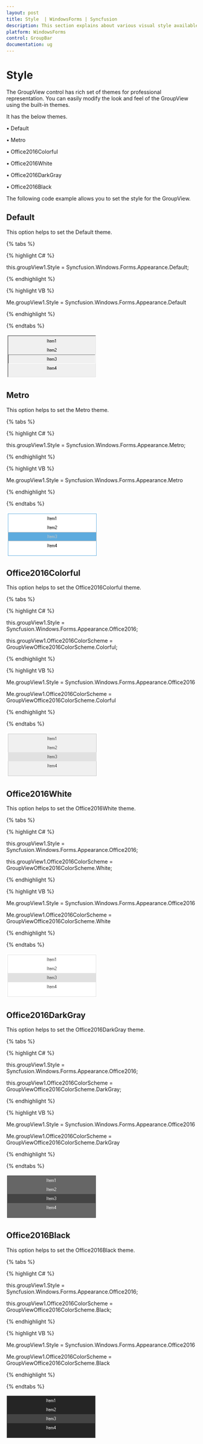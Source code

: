 ```yaml
---
layout: post
title: Style  | WindowsForms | Syncfusion
description: This section explains about various visual style available in GroupView control for Windows Forms
platform: WindowsForms
control: GroupBar
documentation: ug
---
```

# Style

 The GroupView control has rich set of themes for professional representation. You can easily modify the look and feel of the GroupView using the built-in themes.

It has the below themes.

•	Default

•	Metro

•	Office2016Colorful

•	Office2016White

•	Office2016DarkGray

•	Office2016Black

The following code example allows you to set the style for the GroupView.

## Default

This option helps to set the Default theme.

{% tabs %}

{% highlight C# %}  

this.groupView1.Style = Syncfusion.Windows.Forms.Appearance.Default;

{% endhighlight %}



{% highlight VB %}

Me.groupView1.Style = Syncfusion.Windows.Forms.Appearance.Default

{% endhighlight %}

{% endtabs %}

![List of items in GroupView](Overview_images/Overview_img133.png)

## Metro

This option helps to set the Metro theme.

{% tabs %}

{% highlight C# %}  

this.groupView1.Style = Syncfusion.Windows.Forms.Appearance.Metro;

{% endhighlight %}

{% highlight VB %}

Me.groupView1.Style = Syncfusion.Windows.Forms.Appearance.Metro

{% endhighlight %}

{% endtabs %}

![Metro style GroupView](Overview_images/Overview_img134.png)

## Office2016Colorful

This option helps to set the Office2016Colorful theme.

{% tabs %}

{% highlight C# %}  

this.groupView1.Style = Syncfusion.Windows.Forms.Appearance.Office2016;

this.groupView1.Office2016ColorScheme = GroupViewOffice2016ColorScheme.Colorful;

{% endhighlight %}



{% highlight VB %}

Me.groupView1.Style = Syncfusion.Windows.Forms.Appearance.Office2016

Me.groupView1.Office2016ColorScheme = GroupViewOffice2016ColorScheme.Colorful

{% endhighlight %}

{% endtabs %}

![Office2016 Colorful theme GroupView](Overview_images/Overview_img136.png)

## Office2016White

This option helps to set the Office2016White theme.

{% tabs %}

{% highlight C# %}  

this.groupView1.Style = Syncfusion.Windows.Forms.Appearance.Office2016;

this.groupView1.Office2016ColorScheme = GroupViewOffice2016ColorScheme.White;

{% endhighlight %}



{% highlight VB %}

Me.groupView1.Style = Syncfusion.Windows.Forms.Appearance.Office2016

Me.groupView1.Office2016ColorScheme = GroupViewOffice2016ColorScheme.White

{% endhighlight %}

{% endtabs %}

![Office2016 White theme GroupView](Overview_images/Overview_img135.png)

## Office2016DarkGray

This option helps to set the Office2016DarkGray theme.

{% tabs %}

{% highlight C# %}  

this.groupView1.Style = Syncfusion.Windows.Forms.Appearance.Office2016;

this.groupView1.Office2016ColorScheme = GroupViewOffice2016ColorScheme.DarkGray;

{% endhighlight %}



{% highlight VB %}

Me.groupView1.Style = Syncfusion.Windows.Forms.Appearance.Office2016

Me.groupView1.Office2016ColorScheme = GroupViewOffice2016ColorScheme.DarkGray

{% endhighlight %}

{% endtabs %}

![Office2016 DarkGray theme GroupView](Overview_images/Overview_img137.png)

## Office2016Black

This option helps to set the Office2016Black theme.

{% tabs %}

{% highlight C# %}  

this.groupView1.Style = Syncfusion.Windows.Forms.Appearance.Office2016;

this.groupView1.Office2016ColorScheme = GroupViewOffice2016ColorScheme.Black;

{% endhighlight %}



{% highlight VB %}

Me.groupView1.Style = Syncfusion.Windows.Forms.Appearance.Office2016

Me.groupView1.Office2016ColorScheme = GroupViewOffice2016ColorScheme.Black

{% endhighlight %}

{% endtabs %}

![Office2016 Black theme GroupView](Overview_images/Overview_img138.png)